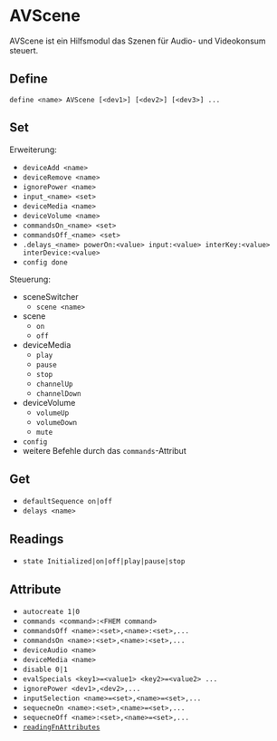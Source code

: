 # AVScene
  AVScene ist ein Hilfsmodul das Szenen für Audio- und Videokonsum steuert.
  
## Define
  `define <name> AVScene [<dev1>] [<dev2>] [<dev3>] ...`  

## Set
Erweiterung:
 * `deviceAdd <name>`
 * `deviceRemove <name>`
 * `ignorePower <name>`
 * `input_<name> <set>`
 * `deviceMedia <name>`
 * `deviceVolume <name>`
 * `commandsOn_<name> <set>`
 * `commandsOff_<name> <set>`
 * `.delays_<name> powerOn:<value> input:<value> interKey:<value> interDevice:<value>`
 * `config done`
 
Steuerung:
 * sceneSwitcher
    * `scene <name>`
 * scene
    * `on`
    * `off`
 * deviceMedia
    * `play`
    * `pause`
    * `stop`
    * `channelUp`
    * `channelDown`
 * deviceVolume
    * `volumeUp`
    * `volumeDown`
    * `mute`
 * `config`
 * weitere Befehle durch das `commands`-Attribut

## Get
 * `defaultSequence on|off`
 * `delays <name>`

## Readings
* `state Initialized|on|off|play|pause|stop`

## Attribute
 * `autocreate 1|0`
 * `commands <command>:<FHEM command>`
 * `commandsOff <name>:<set>,<name>:<set>,...`
 * `commandsOn <name>:<set>,<name>:<set>,...`
 * `deviceAudio <name>`
 * `deviceMedia <name>`
 * `disable 0|1`
 * `evalSpecials <key1>=<value1> <key2>=<value2> ...`
 * `ignorePower <dev1>,<dev2>,...`
 * `inputSelection <name>=<set>,<name>=<set>,...`
 * `sequecneOn <name>:<set>,<name>=<set>,...`
 * `sequecneOff <name>:<set>,<name>=<set>,...`
 * [`readingFnAttributes`](#readingFnAttributes)